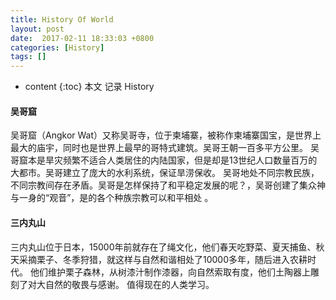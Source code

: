 ```yaml
---
title: History Of World
layout: post
date:  2017-02-11 18:33:03 +0800 
categories: [History]
tags: []
---
```



* content
{:toc}
本文 记录 History










#### 吴哥窟
吴哥窟（Angkor Wat）又称吴哥寺，位于柬埔寨，被称作柬埔寨国宝，是世界上最大的庙宇，同时也是世界上最早的哥特式建筑。吴哥王朝一百多平方公里。
吴哥窟本是旱灾频繁不适合人类居住的内陆国家，但是却是13世纪人口数量百万的大都市。吴哥建立了庞大的水利系统，保证旱涝保收。
吴哥地处不同宗教民族，不同宗教间存在矛盾。吴哥是怎样保持了和平稳定发展的呢？，吴哥创建了集众神与一身的“观音”，是的各个种族宗教可以和平相处 。

#### 三内丸山
三内丸山位于日本，15000年前就存在了绳文化，他们春天吃野菜、夏天捕鱼、秋天采摘栗子、冬季狩猎，就这样与自然和谐相处了10000多年，随后进入农耕时代。
他们维护栗子森林，从树漆汁制作漆器，向自然索取有度，他们土陶器上雕刻了对大自然的敬畏与感谢。
值得现在的人类学习。
